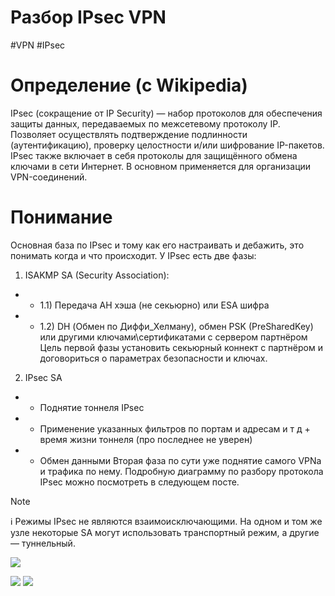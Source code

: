 # Разбор IPsec VPN
#VPN #IPsec 

# Определение (c Wikipedia)
IPsec (сокращение от IP Security) — набор протоколов для обеспечения защиты данных, передаваемых по межсетевому протоколу IP. Позволяет осуществлять подтверждение подлинности (аутентификацию), проверку целостности и/или шифрование IP-пакетов. IPsec также включает в себя протоколы для защищённого обмена ключами в сети Интернет. В основном применяется для организации VPN-соединений.

# Понимание
Основная база по IPsec и тому как его настраивать и дебажить, это понимать когда и что происходит.
У IPsec есть две фазы:
1) ISAKMP SA (Security Association):
- - 1.1) Передача AH хэша (не секьюрно) или ESA шифра
- - 1.2) DH (Обмен по Диффи_Хелману), обмен PSK (PreSharedKey) или другими ключами\сертификатами с сервером партнёром
Цель первой фазы установить секьюрный коннект с партнёром и договориться о параметрах безопасности и ключах.
2) IPsec SA
- - Поднятие тоннеля IPsec
- - Применение указанных фильтров по портам и адресам и т д + время жизни тоннеля (про последнее не уверен)
- - Обмен данными
Вторая фаза по сути уже поднятие самого VPNа и трафика по нему.
Подробную диаграмму по разбору протокола IPsec можно посмотреть в следующем посте.

> [!Note]
:information_source: Режимы IPsec не являются взаимоисключающими. На одном и том же узле некоторые SA могут использовать транспортный режим, а другие — туннельный.

![](https://i.imgur.com/BcOPbB7.png)



![](https://i.imgur.com/fILSKv0.png)
![](https://i.imgur.com/1X0PAh7.png)
